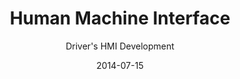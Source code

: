 ---
title: Human Machine Interface
subtitle: Driver's HMI Development
layout: default
modal-id: 5
date: 2014-07-15
img: hmi.png
thumbnail: hmi-thumbnail.png
alt: image-alt
project-date: April 2014
client: Start Bootstrap
category: Web Development
description: Lorem ipsum dolor sit amet, usu cu alterum nominavi lobortis. At duo novum diceret. Tantas apeirian vix et, usu sanctus postulant inciderint ut, populo diceret necessitatibus in vim. Cu eum dicam feugiat noluisse.

---